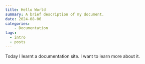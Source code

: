 ```yaml
---
title: Hello World
summary: A brief description of my document.
date: 2024-08-06
categories:
    - Documentation
tags:
  - intro
  - posts
---
```


Today I learnt a documentation site. I want to learn more about it.